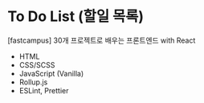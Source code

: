# To Do List (할일 목록)

[fastcampus] 30개 프로젝트로 배우는 프론트엔드 with React

- HTML
- CSS/SCSS
- JavaScript (Vanilla)
- Rollup.js
- ESLint, Prettier